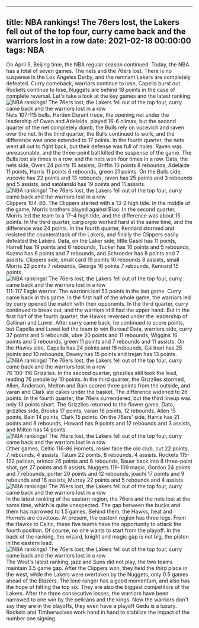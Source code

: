 
---
title: NBA rankings! The 76ers lost, the Lakers fell out of the top four, curry came back and the warriors lost in a row
date: 2021-02-18 00:00:00
tags:  NBA
---
On April 5, Beijing time, the NBA regular season continued. Today, the NBA has a total of seven games. The nets and the 76ers lost. There is no suspense in the Los Angeles Derby, and the remnant Lakers are completely defeated. Curry comeback, warriors continue to lose, Capella burst out. Rockets continue to lose, Nuggets are behind 18 points in the case of complete reversal. Let's take a look at the key games and the latest ranking.
![NBA rankings! The 76ers lost, the Lakers fell out of the top four, curry came back and the warriors lost in a row](d68dfffc-510d-43ca-ad62-6dd3f89c5b40.gif)
Nets 107-115 bulls. Harden Durant truce, the opening net under the leadership of Owen and Adelaide, played 16-6 climax, but the second quarter of the net completely dumb, the Bulls rely on vucevich and raven over the net. In the third quarter, the Bulls continued to work, and the difference was once extended to 17 points. In the fourth quarter, the nets went all out to fight back, but their defense was full of holes. Raven was unreasonable, and the three-point ball killed the suspense of the game. The Bulls lost six times in a row, and the nets won four times in a row. Data, the nets side, Owen 24 points 15 assists, Griffin 10 points 8 rebounds, Adelaide 11 points, Harris 11 points 6 rebounds, green 21 points. On the Bulls side, vucevic has 22 points and 13 rebounds, raven has 25 points and 3 rebounds and 5 assists, and satolanski has 19 points and 11 assists.
![NBA rankings! The 76ers lost, the Lakers fell out of the top four, curry came back and the warriors lost in a row](973fe994-fd40-4693-8b09-7ff6e53b81eb.gif)
Clippers 104-86. The Clippers started with a 13-2 high tide. In the middle of the game, Morris brothers played against Biao. In the second quarter, Morris led the team to a 17-4 high tide, and the difference was about 15 points. In the third quarter, cargiorgio worked hard at the same time, and the difference was 24 points. In the fourth quarter, Kennard stormed and resisted the counterattack of the Lakers, and finally the Clippers easily defeated the Lakers. Data, on the Laker side, little Gasol has 11 points, Harrell has 19 points and 6 rebounds, Tucker has 16 points and 5 rebounds, Kuzma has 6 points and 7 rebounds, and Schroeder has 8 points and 7 assists. Clippers side, small card 19 points 10 rebounds 8 assists, small Morris 22 points 7 rebounds, George 16 points 7 rebounds, Kennard 15 points.
![NBA rankings! The 76ers lost, the Lakers fell out of the top four, curry came back and the warriors lost in a row](3818d805-a2c1-48e2-9bed-417505ad5f32.gif)
111-117 Eagle warrior. The warriors lost 53 points in the last game. Curry came back in this game. In the first half of the whole game, the warriors led by curry opened the match with their opponents. In the third quarter, curry continued to break out, and the warriors still had the upper hand. But in the first half of the fourth quarter, the Hawks reversed under the leadership of Gallinari and Luwei. After curry came back, he continued to score points, but Capella and Luwei led the team to win Bureau! Data, warriors side, curry 37 points and 5 rebounds, ubre 20 points and 11 rebounds, Wiggins 16 points and 5 rebounds, green 11 points and 7 rebounds and 11 assists. On the Hawks side, Capella has 24 points and 18 rebounds, Gallinari has 25 points and 10 rebounds, Dewey has 15 points and trejan has 13 points.
![NBA rankings! The 76ers lost, the Lakers fell out of the top four, curry came back and the warriors lost in a row](146f0434-b73e-4d0c-b232-8932d34a2f64.gif)
76 100-116 Grizzlies. In the second quarter, grizzlies still took the lead, leading 76 people by 10 points. In the third quarter, the Grizzlies stormed, Allen, Anderson, Melton and Bain scored three points from the outside, and varan and Clark ate cakes under the basket. The difference widened to 26 points. In the fourth quarter, the 76ers surrendered, but the third lineup was only 13 points short. The Grizzlies returned to the flower game. Data, grizzlies side, Brooks 17 points, varan 16 points, 12 rebounds, Allen 15 points, Bain 14 points, Clark 15 points. On the 76ers' side, Harris has 21 points and 8 rebounds, Howard has 9 points and 12 rebounds and 3 assists, and Milton has 14 points.
![NBA rankings! The 76ers lost, the Lakers fell out of the top four, curry came back and the warriors lost in a row](b9e02219-e6fe-422a-bc91-82e07e5673af.gif)
Other games, Celtic 116-86 Hornets, rosier face the old club, cut 22 points, 7 rebounds, 4 assists, Tatum 22 points, 8 rebounds, 4 assists. Rockets 115-122 pelican, orinico 26 points and 8 rebounds, Bauer back into 8 three-point shot, get 27 points and 9 assists. Nuggets 119-109 magic, Gordon 24 points and 7 rebounds, porter 20 points and 12 rebounds, joachi 17 points and 9 rebounds and 16 assists, Murray 22 points and 5 rebounds and 4 assists.
![NBA rankings! The 76ers lost, the Lakers fell out of the top four, curry came back and the warriors lost in a row](d4b58c68-09c8-4e6b-b514-7c40e061a34b.gif)
In the latest ranking of the eastern region, the 76ers and the nets lost at the same time, which is quite unexpected. The gap between the bucks and them has narrowed to 1.5 games. Behind them, the Hawks, heat and Hornets are covetous. At present, the eastern region has three legs. From the Hawks to Celtic, these five teams have the opportunity to attack the fourth position. Of course, no one wants to start from the playoff. In the back of the ranking, the wizard, knight and magic gap is not big, the piston in the eastern lead.
![NBA rankings! The 76ers lost, the Lakers fell out of the top four, curry came back and the warriors lost in a row](0cd5e3d7-8d7a-4a92-a8e8-57a58210afee.gif)
The West's latest ranking, jazz and Suns did not play, the two teams maintain 3.5 game gap. After the Clippers won, they held the third place in the west, while the Lakers were overtaken by the Nuggets, only 0.5 games ahead of the Blazers. The lone ranger has a good momentum, and also has the hope of hitting the top six. They are also the biggest competitors of the Lakers. After the three consecutive losses, the warriors have been narrowed to one win by the pelicans and the kings. Now the warriors don't say they are in the playoffs, they even have a playoff Gedu is a luxury. Rockets and Timberwolves work hand in hand to stabilize the impact of the number one signing.